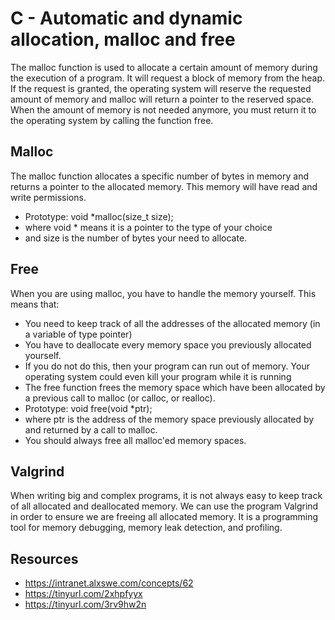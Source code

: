 # C - Automatic and dynamic allocation, malloc and free
The malloc function is used to allocate a certain amount of memory during the execution of a program. 
It will request a block of memory from the heap. 
If the request is granted, the operating system will reserve the requested amount of memory and malloc will return a pointer to the reserved space.
When the amount of memory is not needed anymore, you must return it to the operating system by calling the function free.
## Malloc
The malloc function allocates a specific number of bytes in memory and returns a pointer to the allocated memory. 
This memory will have read and write permissions.
* Prototype: void *malloc(size_t size);
* where void * means it is a pointer to the type of your choice
* and size is the number of bytes your need to allocate.

## Free
When you are using malloc, you have to handle the memory yourself. This means that:
* You need to keep track of all the addresses of the allocated memory (in a variable of type pointer)
* You have to deallocate every memory space you previously allocated yourself. 
* If you do not do this, then your program can run out of memory. Your operating system could even kill your program while it is running
* The free function frees the memory space which have been allocated by a previous call to malloc (or calloc, or realloc).
* Prototype: void free(void *ptr);
* where ptr is the address of the memory space previously allocated by and returned by a call to malloc.
* You should always free all malloc'ed memory spaces.

## Valgrind
When writing big and complex programs, it is not always easy to keep track of all allocated and deallocated memory.
We can use the program Valgrind in order to ensure we are freeing all allocated memory. 
It is a programming tool for memory debugging, memory leak detection, and profiling.

## Resources
* https://intranet.alxswe.com/concepts/62
* https://tinyurl.com/2xhpfyyx
* https://tinyurl.com/3rv9hw2n
